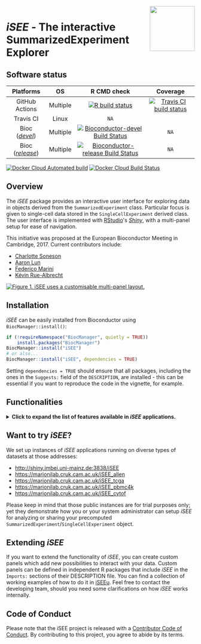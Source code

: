 <img src="inst/www/iSEE.png" align="right" alt="" width="120" />

# _iSEE_ - The interactive SummarizedExperiment Explorer 

## Software status

| Platforms |  OS  | R CMD check | Coverage | 
|:----------------:|:----------------:|:----------------:|:----------------:|
| GitHub Actions | Multiple | [![R build status](https://github.com/iSEE/iSEE/workflows/R-CMD-check/badge.svg)](https://github.com/iSEE/iSEE/actions) | [![Travis CI build status](https://travis-ci.com/iSEE/iSEE.svg?branch=master)](https://travis-ci.com/iSEE/iSEE) | [![Codecov.io coverage status](https://codecov.io/github/iSEE/iSEE/coverage.svg?branch=master)](https://codecov.io/github/iSEE/iSEE) |
| Travis CI | Linux | `NA` |
| Bioc ([_devel_](http://bioconductor.org/packages/devel/bioc/html/iSEE.html)) | Multiple | [![Bioconductor-devel Build Status](http://bioconductor.org/shields/build/devel/bioc/iSEE.svg)](http://bioconductor.org/checkResults/devel/bioc-LATEST/iSEE) | `NA` |
| Bioc ([_release_](http://bioconductor.org/packages/release/bioc/html/iSEE.html)) | Multiple | [![Bioconductor-release Build Status](http://bioconductor.org/shields/build/release/bioc/iSEE.svg)](http://bioconductor.org/checkResults/release/bioc-LATEST/iSEE) | `NA` |

<!-- badges: start -->
[![Docker Cloud Automated build](https://img.shields.io/docker/cloud/automated/iseedevelopers/isee)](https://hub.docker.com/r/iseedevelopers/isee)
[![Docker Cloud Build Status](https://img.shields.io/docker/cloud/build/iseedevelopers/isee)](https://hub.docker.com/r/iseedevelopers/isee)
<!-- badges: end -->

## Overview

The _iSEE_ package provides an interactive user interface for exploring data in objects derived from the `SummarizedExperiment` class.
Particular focus is given to single-cell data stored in the `SingleCellExperiment` derived class.
The user interface is implemented with [RStudio](https://www.rstudio.com)'s [_Shiny_](https://shiny.rstudio.com), with a multi-panel setup for ease of navigation.

This initiative was proposed at the European Bioconductor Meeting in Cambridge, 2017.
Current contributors include:

- [Charlotte Soneson](https://github.com/csoneson)
- [Aaron Lun](https://github.com/LTLA)
- [Federico Marini](https://github.com/federicomarini)
- [Kévin Rue-Albrecht](https://github.com/kevinrue)

[![Figure 1. _iSEE_ uses a customisable multi-panel layout.][Figure1]](https://f1000research.com/articles/7-741/v1)

## Installation

_iSEE_ can be easily installed from Bioconductor using `BiocManager::install()`:

```r
if (!requireNamespace("BiocManager", quietly = TRUE))
    install.packages("BiocManager")
BiocManager::install("iSEE")
# or also...
BiocManager::install("iSEE", dependencies = TRUE)
```

Setting `dependencies = TRUE` should ensure that all packages, including the ones in the `Suggests:` field of the `DESCRIPTION`, are installed - this can be essential if you want to reproduce the code in the vignette, for example.

## Functionalities

<details>
<summary><b>
Click to expand the list of features available in <i>iSEE</i> applications.
</b></summary>  

### General

* Multiple interactive plot types with selectable points.

* Interactive tables with selectable rows.

* Coloring of samples and features by metadata or expression data.

* Zooming to a plot subregion.

* Transmission of point selections between panels to highlight, color, or restrict data points in the receiving panel(s).

* Lasso point selection to define complex shapes.

### Sample-level visualization

The _iSEE_ user interface currently contains the following components where each data point represents a single biological sample:

*  **Reduced dimension plot**: Scatter plot of reduced dimensionality data.

* **Column data plot**: Adaptive plot of any one or two sample metadata.
A scatter, violin, or square design is dynamically applied according to the continuous or discrete nature of the metadata.

* **Feature assay plot**: Adaptive plot of expression data across samples for any two features or one feature against one sample metadata.

* **Column data table**: Table of sample metadata.

### Feature-level visualization

The _iSEE_ user interface currently contains the following components where each data point represents a genomic feature:

* **Row data plot**: Adaptive plot of any two feature metadata.
A scatter, violin, or square design is dynamically applied according to the continuous or discrete nature of the metadata.

* **Sample assay plot**: Adaptive plot of expression data across features for any two samples or one sample against one feature metadata.

* **Row data table**: Table of feature metadata.

### Integrated visualization

The _iSEE_ user interface contains the following components that integrate sample and feature information:

* **Complex heatmap plot**: Visualize multiple features across multiple samples annotated with sample metadata.

### Custom panels

The _iSEE_ API allows users to programmatically define their own plotting and table panels.
See the section [Extending _iSEE_](#extending-isee) further below.

### Miscellaneous

* The _iSEE_ user interface continually tracks the code corresponding to all visible plotting panels.
This code is rendered in a [shinyAce](https://cran.r-project.org/web/packages/shinyAce/index.html) text editor and can be copy-pasted into R scripts for customization and further use.

* Speech recognition can be enabled to control the user interface using voice commands.

</details>

## Want to try _iSEE_?

We set up instances of _iSEE_ applications running on diverse types of datasets at those addresses:

- http://shiny.imbei.uni-mainz.de:3838/iSEE
- https://marionilab.cruk.cam.ac.uk/iSEE_allen
- https://marionilab.cruk.cam.ac.uk/iSEE_tcga
- https://marionilab.cruk.cam.ac.uk/iSEE_pbmc4k
- https://marionilab.cruk.cam.ac.uk/iSEE_cytof

Please keep in mind that those public instances are for trial purposes only;
yet they demonstrate how you or your system administrator can setup _iSEE_ for analyzing or sharing your precomputed `SummarizedExperiment`/`SingleCellExperiment` object.

## Extending _iSEE_

If you want to extend the functionality of _iSEE_, you can create custom panels which add new possibilities to interact with your data.
Custom panels can be defined in independent R packages that include _iSEE_ in the `Imports:` sections of their DESCRIPTION file.
You can find a collection of working examples of how to do it in [iSEEu](https://github.com/iSEE/iSEEu).
Feel free to contact the developing team, should you need some clarifications on how _iSEE_ works internally.

[Figure1]: https://f1000researchdata.s3.amazonaws.com/manuscripts/16293/6bf85f9d-8352-4a78-a8da-456f05f5c4c9_figure1.gif "iSEE uses a customisable multi-panel layout"

## Code of Conduct
  
Please note that the iSEE project is released with a [Contributor Code of Conduct](https://contributor-covenant.org/version/2/0/CODE_OF_CONDUCT.html). By contributing to this project, you agree to abide by its terms.
